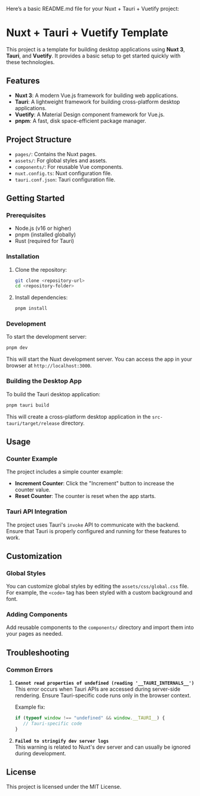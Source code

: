 Here’s a basic README.md file for your Nuxt + Tauri + Vuetify project:

# Nuxt + Tauri + Vuetify Template

This project is a template for building desktop applications using **Nuxt 3**, **Tauri**, and **Vuetify**. It provides a basic setup to get started quickly with these technologies.

## Features

- **Nuxt 3**: A modern Vue.js framework for building web applications.
- **Tauri**: A lightweight framework for building cross-platform desktop applications.
- **Vuetify**: A Material Design component framework for Vue.js.
- **pnpm**: A fast, disk space-efficient package manager.

## Project Structure

- `pages/`: Contains the Nuxt pages.
- `assets/`: For global styles and assets.
- `components/`: For reusable Vue components.
- `nuxt.config.ts`: Nuxt configuration file.
- `tauri.conf.json`: Tauri configuration file.

## Getting Started

### Prerequisites

- Node.js (v16 or higher)
- pnpm (installed globally)
- Rust (required for Tauri)

### Installation

1. Clone the repository:
   ```bash
   git clone <repository-url>
   cd <repository-folder>
   ```

2. Install dependencies:
   ```bash
   pnpm install
   ```

### Development

To start the development server:

```bash
pnpm dev
```

This will start the Nuxt development server. You can access the app in your browser at `http://localhost:3000`.

### Building the Desktop App

To build the Tauri desktop application:

```bash
pnpm tauri build
```

This will create a cross-platform desktop application in the `src-tauri/target/release` directory.

## Usage

### Counter Example

The project includes a simple counter example:

- **Increment Counter**: Click the "Increment" button to increase the counter value.
- **Reset Counter**: The counter is reset when the app starts.

### Tauri API Integration

The project uses Tauri's `invoke` API to communicate with the backend. Ensure that Tauri is properly configured and running for these features to work.

## Customization

### Global Styles

You can customize global styles by editing the `assets/css/global.css` file. For example, the `<code>` tag has been styled with a custom background and font.

### Adding Components

Add reusable components to the `components/` directory and import them into your pages as needed.

## Troubleshooting

### Common Errors

1. **`Cannot read properties of undefined (reading '__TAURI_INTERNALS__')`**  
   This error occurs when Tauri APIs are accessed during server-side rendering. Ensure Tauri-specific code runs only in the browser context.

   Example fix:
   ```ts title="Example Fix for Tauri API Error"
   if (typeof window !== "undefined" && window.__TAURI__) {
      // Tauri-specific code
   }
   ```


2. **`Failed to stringify dev server logs`**  
   This warning is related to Nuxt's dev server and can usually be ignored during development.

## License

This project is licensed under the MIT License.
